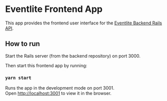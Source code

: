 # Eventlite Frontend App

This app provides the frontend user interface for the [Eventlite Backend Rails API](https://github.com/hrishimittal/eventlite/tree/rails-api).

## How to run

Start the Rails server (from the backend repository) on port 3000.

Then start this frontend app by running:

### `yarn start`

Runs the app in the development mode on port 3001.<br />
Open [http://localhost:3001](http://localhost:3001) to view it in the browser.

